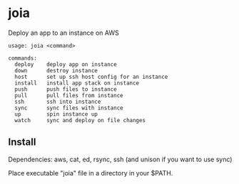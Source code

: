 # joia

Deploy an app to an instance on AWS

```
usage: joia <command>

commands:
  deploy    deploy app on instance
  down      destroy instance
  host      set up ssh host config for an instance
  install   install app stack on instance
  push      push files to instance
  pull      pull files from instance
  ssh       ssh into instance
  sync      sync files with instance
  up        spin instance up
  watch     sync and deploy on file changes
```


## Install

Dependencies: aws, cat, ed, rsync, ssh (and unison if you want to use sync)

Place executable "joia" file in a directory in your $PATH.
